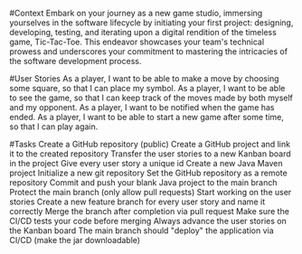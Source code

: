 #Context
Embark on your journey as a new game studio, immersing yourselves in the software lifecycle by initiating your first project: designing, developing, testing, and iterating upon a digital rendition of the timeless game, Tic-Tac-Toe. This endeavor showcases your team's technical prowess and underscores your commitment to mastering the intricacies of the software development process.

#User Stories
As a player, I want to be able to make a move by choosing some square, so that I can place my symbol.
As a player, I want to be able to see the game, so that I can keep track of the moves made by both myself and my opponent.
As a player, I want to be notified when the game has ended.
As a player, I want to be able to start a new game after some time, so that I can play again.

#Tasks
Create a GitHub repository (public)
Create a GitHub project and link it to the created repository
Transfer the user stories to a new Kanban board in the project
Give every user story a unique id
Create a new Java Maven project
Initialize a new git repository
Set the GitHub repository as a remote repository
Commit and push your blank Java project to the main branch
Protect the main branch (only allow pull requests)
Start working on the user stories
Create a new feature branch for every user story and name it correctly
Merge the branch after completion via pull request
Make sure the CI/CD tests your code before merging
Always advance the user stories on the Kanban board
The main branch should "deploy" the application via CI/CD (make the jar downloadable)
